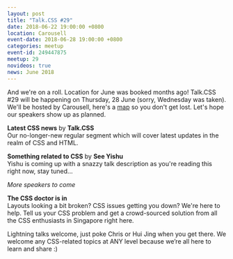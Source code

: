 ```yaml
---
layout: post
title: "Talk.CSS #29"
date: 2018-06-22 19:00:00 +0800
location: Carousell
event-date: 2018-06-28 19:00:00 +0800
categories: meetup
event-id: 249447875
meetup: 29
novideos: true
news: June 2018
---
```

And we're on a roll. Location for June was booked months ago! Talk.CSS #29 will be happening on Thursday, 28 June (sorry, Wednesday was taken). We'll be hosted by Carousell, here's a [map](https://www.google.com/maps/place/Carousell+HQ/@1.2744488,103.8428422,15z/data=!4m2!3m1!1s0x0:0xddd637959917d907?sa=X&ved=0ahUKEwjO-dbCzubbAhXLbSsKHRHiDr0Q_BIIoQEwCg) so you don't get lost. Let's hope our speakers show up as planned.

**Latest CSS news** by **Talk.CSS**  
Our no-longer-new regular segment which will cover latest updates in the realm of CSS and HTML.

**Something related to CSS** by **See Yishu**  
Yishu is coming up with a snazzy talk description as you're reading this right now, stay tuned...

*More speakers to come*

**The CSS doctor is in**  
Layouts looking a bit broken? CSS issues getting you down? We're here to help. Tell us your CSS problem and get a crowd-sourced solution from all the CSS enthusiasts in Singapore right here.

Lightning talks welcome, just poke Chris or Hui Jing when you get there. We welcome any CSS-related topics at ANY level because we’re all here to learn and share :)
